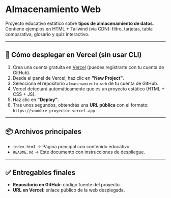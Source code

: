 # Almacenamiento Web

Proyecto educativo estático sobre **tipos de almacenamiento de datos**.  
Contiene ejemplos en HTML + Tailwind (via CDN): filtro, tarjetas, tabla comparativa, glosario y quiz interactivo.

---

## 🚀 Cómo desplegar en Vercel (sin usar CLI)

1. Crea una cuenta gratuita en [Vercel](https://vercel.com) (puedes registrarte con tu cuenta de GitHub).
2. Desde el panel de Vercel, haz clic en **"New Project"**.
3. Selecciona el repositorio `almacenamiento-web` de tu cuenta de GitHub.
4. Vercel detectará automáticamente que es un proyecto estático (HTML + CSS + JS).
5. Haz clic en **"Deploy"**.
6. Tras unos segundos, obtendrás una **URL pública** con el formato:  
   `https://<nombre-proyecto>.vercel.app`

---

## 📦 Archivos principales
- `index.html` → Página principal con contenido educativo.
- `README.md` → Este documento con instrucciones de despliegue.

---

## ✅ Entregables finales
- **Repositorio en GitHub**: código fuente del proyecto.
- **URL en Vercel**: enlace público de la web desplegada.

